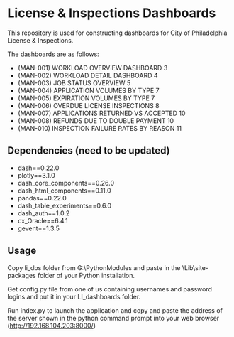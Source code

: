 # License & Inspections Dashboards

This repository is used for constructing dashboards for City of Philadelphia License & Inspections.

The dashboards are as follows:

- (MAN-001) WORKLOAD OVERVIEW DASHBOARD	3
- (MAN-002) WORKLOAD DETAIL DASHBOARD	4
- (MAN-003) JOB STATUS OVERVIEW	5
- (MAN-004) APPLICATION VOLUMES BY TYPE	7
- (MAN-005) EXPIRATION VOLUMES BY TYPE	7
- (MAN-006) OVERDUE LICENSE INSPECTIONS	8
- (MAN-007) APPLICATIONS RETURNED VS ACCEPTED	10
- (MAN-008) REFUNDS DUE TO DOUBLE PAYMENT	10
- (MAN-010) INSPECTION FAILURE RATES BY REASON	11

## Dependencies (need to be updated)
- dash==0.22.0
- plotly==3.1.0
- dash_core_components==0.26.0
- dash_html_components==0.11.0
- pandas==0.22.0
- dash_table_experiments==0.6.0
- dash_auth==1.0.2
- cx_Oracle==6.4.1
- gevent==1.3.5

## Usage
Copy li_dbs folder from G:\PythonModules and paste in the \Lib\site-packages folder of your Python installation.

Get config.py file from one of us containing usernames and password logins and put it in your LI_dashboards folder.

Run index.py to launch the application and copy and paste the address of the server shown in the python command prompt into your web browser (http://192.168.104.203:8000/)
